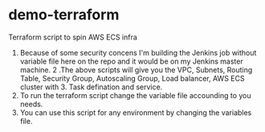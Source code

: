 # demo-terraform
Terraform script to spin AWS ECS infra
1. Because of some security concens I'm building the Jenkins job without variable file here on the repo and it would be on my Jenkins master machine.
2 .The above scripts will give you the VPC, Subnets, Routing Table, Security Group, Autoscaling Group, Load balancer, AWS ECS cluster with 3. Task defination and service.
4. To run the terraform script change the variable file accounding to you needs.
5. You can use this script for any environment by changing the variables file.
